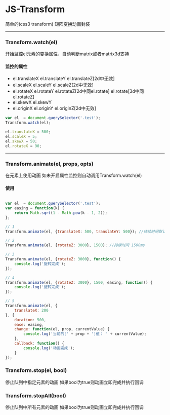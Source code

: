 # JS-Transform 
简单的(css3 transform) 矩阵变换动画封装

-----------------------------------------
### Transform.watch(el)
开始监控el元素的变换属性，自动判断matrix或者matrix3d支持

#### 监控的属性
* el.translateX  el.translateY  el.translateZ[2d中无效]
* el.scaleX  el.scaleY  el.scaleZ[2d中无效]
* el.rotateX  el.rotateY  el.rotateZ[2d中同el.rotate]  el.rotate[3d中同el.rotateZ]
* el.skewX  el.skewY  
* el.originX   el.originY el.originZ[2d中无效]

```js
var el  = document.querySelector('.test');
Transform.watch(el);

el.translateX = 500;
el.scaleX = 5;
el.skewX = 50;
el.rotateX = 90;

```
-----------------------------------------
### Transform.animate(el, props, opts)
在元素上使用动画 如未开启属性监控则自动调用Transform.watch(el)

#### 使用

```js

var el  = document.querySelector('.test');
var easing = function(k) {
	return Math.sqrt(1 - Math.pow(k - 1, 2));
};

// 1
Transform.animate(el, {translateX: 500, translateY: 500}); //持续时间默认 400ms

// 2
Transform.animate(el, {rotateZ: 3000}, 1500); //持续时间 1500ms

// 3
Transform.animate(el, {rotateZ: 3000}, function() {
	console.log('旋转完成');
});

// 4
Transform.animate(el, {rotateZ: 3000}, 1500, easing, function() {
	console.log('旋转完成');
});

// 5
Transform.animate(el, {
	translateX: 200
}, {
	duration: 500,
	ease: easing,
	change: function(el, prop, currentValue) {
		console.log('当前的[' + prop + ']值： ' + currentValue);
	},
	callback: function() {
		console.log('动画完成');
	}
});

```

### Transform.stop(el, bool)
停止队列中指定元素的动画 如果bool为true则动画立即完成并执行回调

### Transform.stopAll(bool)
停止队列中所有元素的动画  如果bool为true则动画立即完成并执行回调